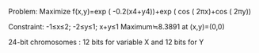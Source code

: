 Problem: Maximize f(x,y)=exp ( -0.2(x4+y4))+exp ( cos ( 2πx)+cos ( 2πy))

Constraint: -1≤x≤2; -2≤y≤1; x+y≤1 Maximum≒8.3891 at (x,y)=(0,0)

24-bit chromosomes : 12 bits for variable X and 12 bits for Y

